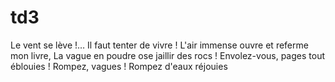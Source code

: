 # td3
Le vent se lève !… Il faut tenter de vivre !
L'air immense ouvre et referme mon livre,
La vague en poudre ose jaillir des rocs !
Envolez-vous, pages tout éblouies !
Rompez, vagues ! Rompez d'eaux réjouies
